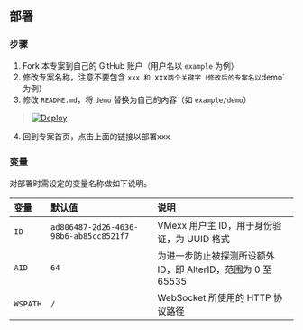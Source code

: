 

## 部署

### 步骤

 1. Fork 本专案到自己的 GitHub 账户（用户名以 `example` 为例）
 2. 修改专案名称，注意不要包含 `xxx 和 `xxx` 两个关键字（修改后的专案名以 `demo` 为例）
 3. 修改 `README.md`，将 `demo` 替换为自己的内容（如 `example/demo`）

> [![Deploy](https://www.herokucdn.com/deploy/button.png)](https://dashboard.heroku.com)

 4. 回到专案首页，点击上面的链接以部署xxx

### 变量

对部署时需设定的变量名称做如下说明。

| 变量 | 默认值 | 说明 |
| :--- | :--- | :--- |
| `ID` | `ad806487-2d26-4636-98b6-ab85cc8521f7` | VMexx 用户主 ID，用于身份验证，为 UUID 格式 |
| `AID` | `64` | 为进一步防止被探测所设额外 ID，即 AlterID，范围为 0 至 65535 |
| `WSPATH` | `/` | WebSocket 所使用的 HTTP 协议路径 |


